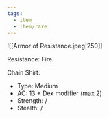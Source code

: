 ```yaml
---
tags:
  - item
  - item/rare
---
```

![[Armor of Resistance.jpeg|250]]

Resistance: Fire

Chain Shirt:
- Type: Medium
- AC: 13 + Dex modifier (max 2)
- Strength: /
- Stealth: /